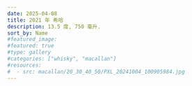 ```yaml
---
date: 2025-04-08
title: 2021 年 希哈
description: 13.5 度, 750 毫升.
sort_by: Name
#featured_image: 
#featured: true
#type: gallery
#categories: ["whisky", "macallan"]
#resources:
#  - src: macallan/20_30_40_50/PXL_20241004_100905984.jpg
---
```

